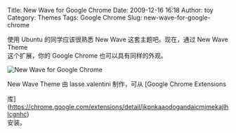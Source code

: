 Title: New Wave for Google Chrome
Date: 2009-12-16 16:18
Author: toy
Category: Themes
Tags: Google Chrome
Slug: new-wave-for-google-chrome

使用 Ubuntu 的同学应该很熟悉 New Wave 这套主题吧。现在，通过 New Wave
Theme  
这个扩展，你的 Google Chrome 也可以具有同样的外观。

![New Wave for Google
Chrome](http://i.linuxtoy.org/images/2009/12/new\_wave.png)

New Wave Theme 由 lasse.valentini 制作，可从 [Google Chrome Extensions  

库](https://chrome.google.com/extensions/detail/jkpnkaaodogandaicmjmekajlhlcgnhc)  
安装。

